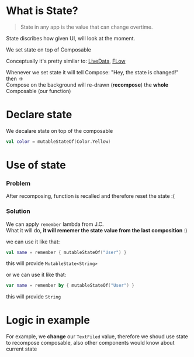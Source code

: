 # What is State?
> State in any app is the value that can change overtime.  

State discribes how given UI, will look at the moment.  

We set state on top of Composable

Conceptually it's pretty similar to: [LiveData](https://github.com/KidPudel/android-starter-kit/blob/main/Android/live-data.md), [FLow](https://github.com/KidPudel/android-starter-kit/blob/main/Android/flow.md)  

Whenever we set state it will tell Compose: "Hey, the state is changed!"  
then ->  
Compose on the background will re-drawn (**recompose**) the **whole** Composable (our function)


# Declare state

We decalare state on top of the composable
```kotlin
val color = mutableStateOf(Color.Yellow)
```

# Use of state

### Problem
After recomposing, function is recalled and therefore reset the state :(  

### Solution
We can apply `remember` lambda from J.C.  
What it will do, **it will rememer the state value from the last composition** :)

we can use it like that:  
```kotlin
val name = remember { mutableStateOf("User") }
```
this will provide `MutableState<String>`

or we can use it like that: 
```kotlin
var name = remember by { mutableStateOf("User") }
```
this will provide `String`


# Logic in example

For example, we **change** our `TextFiled` value, therefore we shoud use state to recompose composable, also other components would know about current state
